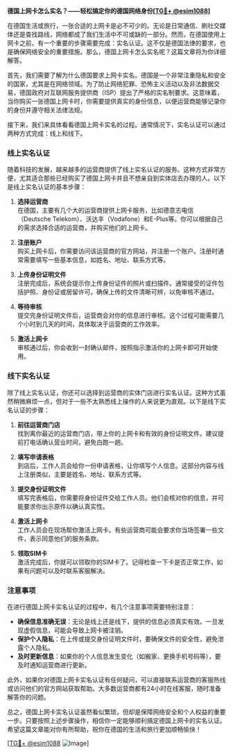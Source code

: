 **德国上网卡怎么实名？——轻松搞定你的德国网络身份[[TG💪+ @esim1088](https://t.me/s/esim1088)]**

在德国生活或旅行，一张合适的上网卡是必不可少的。无论是日常通信、刷社交媒体还是查找路线，网络都成了我们生活中不可或缺的一部分。然而，在德国使用上网卡之前，有一个重要的步骤需要完成：实名认证。这不仅是德国法律的要求，也是确保网络安全的重要措施。那么，德国上网卡怎么实名呢？这篇文章将为你详细解答。

首先，我们需要了解为什么德国要求上网卡实名。德国是一个非常注重隐私和安全的国家，尤其是在网络领域。为了防止网络犯罪、恐怖主义活动以及非法数据交易，德国政府对互联网服务提供商（ISP）提出了严格的实名制要求。这意味着，当你购买一张德国上网卡时，你需要提供真实的身份信息，以便运营商能够记录你的身份并遵守相关法律法规。

接下来，我们来具体看看德国上网卡实名的过程。通常情况下，实名认证可以通过两种方式完成：线上和线下。

### 线上实名认证

随着科技的发展，越来越多的运营商提供了线上实名认证的服务。这种方式非常方便，尤其适合那些已经购买了德国上网卡并且不想亲自到实体店去办理的人。以下是线上实名认证的基本步骤：

1. **选择运营商**  
   在德国，主要有几个大的运营商提供上网卡服务，比如德意志电信（Deutsche Telekom）、沃达丰（Vodafone）和E-Plus等。你可以根据自己的需求选择合适的运营商，并购买他们的上网卡。

2. **注册账户**  
   购买上网卡后，你需要访问该运营商的官方网站，并注册一个账户。注册时通常需要填写一些基本信息，如姓名、地址、联系方式等。

3. **上传身份证明文件**  
   注册完成后，系统会提示你上传身份证件的照片或扫描件。通常接受的证件包括护照、身份证或居留许可。确保上传的文件清晰可辨，以免审核不通过。

4. **等待审核**  
   提交完身份证明文件后，运营商会对你的信息进行审核。这个过程可能需要几个小时到几天的时间，具体取决于运营商的工作效率。

5. **激活上网卡**  
   审核通过后，你会收到一封确认邮件，按照指示激活你的上网卡即可开始使用。

### 线下实名认证

除了线上实名认证，你还可以选择到运营商的实体门店进行实名认证。这种方式虽然稍微麻烦一点，但对于一些不太熟悉线上操作的人来说更为直观。以下是线下实名认证的步骤：

1. **前往运营商门店**  
   找到离你最近的运营商门店，带上你的上网卡和有效的身份证明文件。建议提前打电话确认营业时间，避免白跑一趟。

2. **填写申请表格**  
   到店后，工作人员会给你一份申请表格，让你填写个人信息。这部分内容与线上注册类似，主要是姓名、地址、联系方式等。

3. **提交身份证明文件**  
   填写完表格后，你需要将身份证件交给工作人员。他们会核对你的信息，并可能要求你出示原件以确认真实性。

4. **激活上网卡**  
   工作人员会在现场帮你激活上网卡。有些运营商可能会要求你当场签署一些文件，表示同意他们的服务条款。

5. **领取SIM卡**  
   激活完成后，你就可以领取你的SIM卡了。记得检查一下卡是否正常工作，如果有问题可以及时联系客服解决。

### 注意事项

在进行德国上网卡实名认证的过程中，有几个注意事项需要特别注意：

- **确保信息准确无误**：无论是线上还是线下，提供的信息必须真实有效。一旦发现虚假信息，可能会导致上网卡被注销。
- **保护个人隐私**：在上传或提交身份证明文件时，要确保文件的安全性，避免泄露个人隐私。
- **及时更新信息**：如果你的个人信息发生变化（如搬家、更换手机号码等），要及时通知运营商进行更新。

此外，如果你对德国上网卡实名认证有任何疑问，可以直接联系运营商的客服热线或访问他们的官方网站获取帮助。大多数运营商都有24小时在线客服，随时准备解答你的问题。

总之，德国上网卡实名认证虽然看似繁琐，但却是保障网络安全和个人权益的重要一步。只要按照上述步骤操作，相信你一定能够顺利搞定德国上网卡的实名认证。希望这篇文章能对你有所帮助，祝你在德国的生活和旅行更加顺畅愉快！

[[TG💪+ @esim1088](https://t.me/s/esim1088) ![Image](https://i.postimg.cc/4NQfJmqS/Snipaste-2025-05-13-00-14-12.png)]